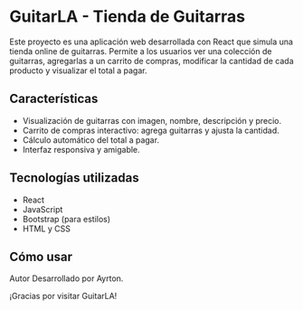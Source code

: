 # GuitarLA - Tienda de Guitarras

Este proyecto es una aplicación web desarrollada con React que simula una tienda online de guitarras. Permite a los usuarios ver una colección de guitarras, agregarlas a un carrito de compras, modificar la cantidad de cada producto y visualizar el total a pagar.

## Características

- Visualización de guitarras con imagen, nombre, descripción y precio.
- Carrito de compras interactivo: agrega guitarras y ajusta la cantidad.
- Cálculo automático del total a pagar.
- Interfaz responsiva y amigable.

## Tecnologías utilizadas

- React
- JavaScript
- Bootstrap (para estilos)
- HTML y CSS

## Cómo usar


Autor
Desarrollado por Ayrton.

¡Gracias por visitar GuitarLA!
